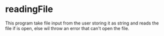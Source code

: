 # readingFile

This program take file input from the user storing it as string and reads the file if is open, 
else wil throw an error that can't open the file.
